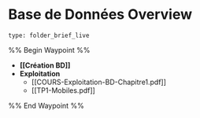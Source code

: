 # Base de Données Overview
 
```ccard
type: folder_brief_live
```
 
%% Begin Waypoint %%
- **[[Création BD]]**
- **Exploitation**
	- [[COURS-Exploitation-BD-Chapitre1.pdf]]
	- [[TP1-Mobiles.pdf]]

%% End Waypoint %%